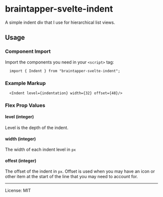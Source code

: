 # braintapper-svelte-indent

A simple indent div that I use for hierarchical list views.

## Usage

### Component Import

Import the components you need in your `<script>` tag:

```
  import { Indent } from "braintapper-svelte-indent";
```

### Example Markup

```
  <Indent level={indentation} width={32} offset={48}/>
```


### Flex Prop Values

#### level (integer)

Level is the depth of the indent. 

#### width (integer)

The width of each indent level in `px`

#### offest (integer)

The offset of the indent in `px`. Offset is used when you may have an icon or other item at the start of the line that you may need to account for.

---

License: MIT